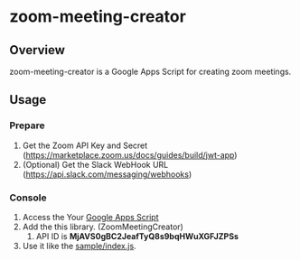 # zoom-meeting-creator
## Overview
zoom-meeting-creator is a Google Apps Script for creating zoom meetings.

## Usage
### Prepare
1. Get the Zoom API Key and Secret (https://marketplace.zoom.us/docs/guides/build/jwt-app)
1. (Optional) Get the Slack WebHook URL (https://api.slack.com/messaging/webhooks) 

### Console
1. Access the Your [Google Apps Script](https://script.google.com)
1. Add the this library. (ZoomMeetingCreator)
   1. API ID is  **MjAVS0gBC2JeafTyQ8s9bqHWuXGFJZPSs** 
1. Use it like the [sample/index.js](https://github.com/Silver-birder/zoom-meeting-creator/blob/master/sample/index.js).